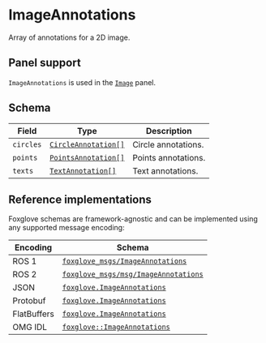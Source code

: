 # ImageAnnotations

Array of annotations for a 2D image.

## Panel support

<!--TODO: Link missing documentation when available-->

`ImageAnnotations` is used in the [`Image`](#) panel.

## Schema

| Field     | Type                                           | Description         |
| --------- | ---------------------------------------------- | ------------------- |
| `circles` | [`CircleAnnotation[]`](./circle-annotation.md) | Circle annotations. |
| `points`  | [`PointsAnnotation[]`](./points-annotation.md) | Points annotations. |
| `texts`   | [`TextAnnotation[]`](./text-annotation.md)     | Text annotations.   |

## Reference implementations

Foxglove schemas are framework-agnostic and can be implemented using any supported message encoding:

| Encoding    | Schema                               |
| ----------- | ------------------------------------ |
| ROS 1       | [`foxglove_msgs/ImageAnnotations`](https://github.com/foxglove/foxglove-sdk/blob/main/schemas/ros1/ImageAnnotations.msg) |
| ROS 2       | [`foxglove_msgs/msg/ImageAnnotations`](https://github.com/foxglove/foxglove-sdk/blob/main/schemas/ros2/ImageAnnotations.msg) |
| JSON        | [`foxglove.ImageAnnotations`](https://github.com/foxglove/foxglove-sdk/blob/main/schemas/jsonschema/ImageAnnotations.json) |
| Protobuf    | [`foxglove.ImageAnnotations`](https://github.com/foxglove/foxglove-sdk/blob/main/schemas/proto/foxglove/ImageAnnotations.proto) |
| FlatBuffers | [`foxglove.ImageAnnotations`](https://github.com/foxglove/foxglove-sdk/blob/main/schemas/flatbuffer/ImageAnnotations.fbs) |
| OMG IDL     | [`foxglove::ImageAnnotations`](https://github.com/foxglove/foxglove-sdk/blob/main/schemas/omgidl/foxglove/ImageAnnotations.idl) |
